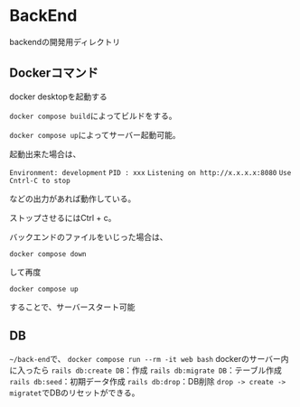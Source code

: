 # BackEnd

backendの開発用ディレクトリ

## Dockerコマンド

docker desktopを起動する

`docker compose build`によってビルドをする。

`docker compose up`によってサーバー起動可能。

起動出来た場合は、

`Environment: development`
`PID : xxx`
`Listening on http://x.x.x.x:8080`
`Use Cntrl-C to stop`

などの出力があれば動作している。

ストップさせるにはCtrl + c。

バックエンドのファイルをいじった場合は、

`docker compose down`

して再度

`docker compose up`

することで、サーバースタート可能

## DB

`~/back-end`で、
`docker compose run --rm -it web bash`
dockerのサーバー内に入ったら
`rails db:create DB`：作成
`rails db:migrate DB`：テーブル作成
`rails db:seed`：初期データ作成
`rails db:drop`：DB削除
`drop -> create -> migratet`でDBのリセットができる。
